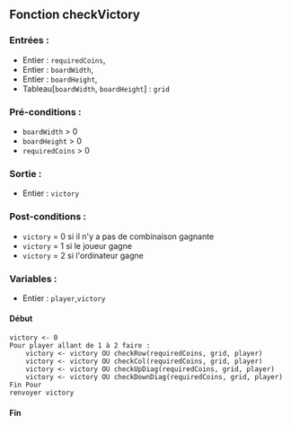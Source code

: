 ## Fonction checkVictory


### Entrées :
- Entier : `requiredCoins`,
- Entier : `boardWidth`,
- Entier : `boardHeight`,
- Tableau[`boardWidth`, `boardHeight`] : `grid`

### Pré-conditions :
- `boardWidth` > 0
- `boardHeight` > 0
- `requiredCoins` > 0

### Sortie :
- Entier : `victory`

### Post-conditions :
- `victory` = 0 si il n'y a pas de combinaison gagnante
- `victory` = 1 si le joueur gagne
- `victory` = 2 si l'ordinateur gagne

### Variables :
- Entier : `player`,`victory`

#### Début

    victory <- 0
    Pour player allant de 1 à 2 faire :
        victory <- victory OU checkRow(requiredCoins, grid, player)
        victory <- victory OU checkCol(requiredCoins, grid, player)
        victory <- victory OU checkUpDiag(requiredCoins, grid, player)
        victory <- victory OU checkDownDiag(requiredCoins, grid, player)
    Fin Pour
    renvoyer victory

#### Fin
	
					
				
				
			 
